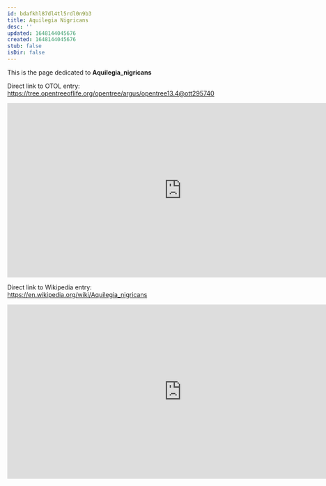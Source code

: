 ```yaml
---
id: bdafkhl87dl4tl5rdl0n9b3
title: Aquilegia Nigricans
desc: ''
updated: 1648144045676
created: 1648144045676
stub: false
isDir: false
---
```

This is the page dedicated to **Aquilegia_nigricans**


Direct link to OTOL entry: https://tree.opentreeoflife.org/opentree/argus/opentree13.4@ott295740



<html>
    <body>
    <iframe src="https://tree.opentreeoflife.org/opentree/argus/opentree13.4@ott295740"
    width="800" height="400" frameborder="0" allowfullscreen> </iframe>
    </body>
</html>
    


Direct link to Wikipedia entry: https://en.wikipedia.org/wiki/Aquilegia_nigricans



<html>
    <body>
    <iframe src="https://en.wikipedia.org/wiki/Aquilegia_nigricans"
    width="800" height="400" frameborder="0" allowfullscreen> </iframe>
    </body>
</html>
    
